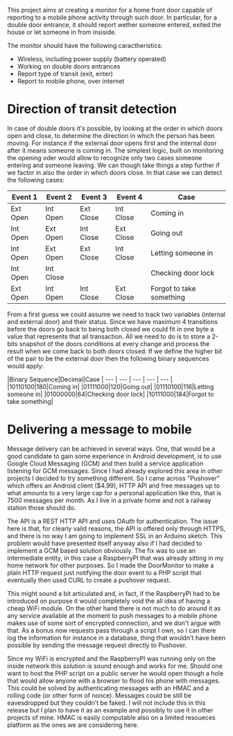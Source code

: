 This project aims at creating a monitor for a home front door capable of reporting to a mobile phone activity through such door. In particular, for a double door entrance, it should report wether someone entered, exited the house or let someone in from insiside.

The monitor should have the following caractheristics:

* Wireless, including power supply (battery operated)
* Working on double doors entrances
* Report type of transit (exit, enter)
* Report to mobile phone, over internet


Direction of transit detection
=======

In case of double doors it's possible, by looking at the order in which doors open and close, to determine the direction in which the person has been moving. For instance if the external door opens first and the internal door after it means someone is coming in. The simplest logic, built on monitoring the opening oder would allow to recognize only two cases someone entering and someone leaving. We can though take things a step further if we factor in also the order in which doors close. In that case we can detect the following cases:

|Event 1|Event 2|Event 3|Event 4|Case
| --- | --- | --- | --- | --- |
|Ext Open|Int Open|Ext Close|Int Close|Coming in|
|Int Open|Ext Open|Int Close|Ext Close|Going out|
|Int Open|Ext Open|Ext Close|Int Close|Letting someone in|
|Int Open|Int Close| | |Checking door lock|
|Ext Open|Int Open|Int Close|Ext Close|Forgot to take something|

From a first guess we could assume we need to track two variables (internal and external door) and their status. Since we have maximum 4 transitions before the doors go back to being both closed we could fit in one byte a value that represents that all transaction. All we need to do is to store a 2-bits snapshot of the doors conditions at every change and process the result when we come back to both doors closed. If we define the higher bit of the pair to be the external door then the following binary sequences would apply:

|Binary Sequence|Decimal|Case
| --- | --- | --- | --- | --- |
|10110100|180|Coming in|
|01111000|120|Going out|
|01110100|116|Letting someone in|
|01000000|64|Checking door lock|
|10111000|184|Forgot to take something|

Delivering a message to mobile
=========================

Message delivery can be achieved in several ways. One, that would be a good candidate to gain some experience in Android development, is to use Google Cloud Messaging (GCM) and then build a service application listening for GCM messages. Since I had already explored this area in other projects I decided to try something different. So I came across "Pushover" which offers an Android client ($4.99), HTTP API and free messages up to what amounts to a very large cap for a personal application like this, that is 7500 messages per month. As I live in a private home and not a railway station those should do.

The API is a REST HTTP API and uses OAuth for authentication. The issue here is that, for clearly valid reasons, the API is offered only through HTTPS, and there is no way I am going to implement SSL in an Arduino sketch. This problem would have presented itself anyway also if I had decided to implement a GCM based solution obviously. The fix was to use an intermediate entity, in this case a RaspberryPI that was already sitting in my home network for other purposes. So I made the DoorMonitor to make a plain HTTP request just notifying the door event to a PHP script that eventually then used CURL to create a pushover request.

This might sound a bit articulated and, in fact, if the RaspberryPI had to be introduced on purpose it would completely void the all idea of having a cheap WiFi module. On the other hand there is not much to do around it as any service available at the moment to push messages to a mobile phone makes use of some sort of encrypted connection, and we don't argue with that. As a bonus now requests pass through a script I own, so I can there log the information for instance in a database, thing that wouldn't have been possible by sending the message request directly to Pushover.

Since my WiFi is encrypted and the RaspberryPI was running only on the inside network this solution is sound enough and works for me. Should one want to host the PHP script on a public server he would open though a hole that would allow anyone with a browser to flood his phone with messages. This could be solved by authenticating messages with an HMAC and a rolling code (or other form of nonce). Messages could be still be eavesdropped but they couldn't be faked. I will not include this in this release but I plan to have it as an example and possibly to use it in other projects of mine. HMAC is easily computable also on a limited resoueces platform as the ones we are considering here.






